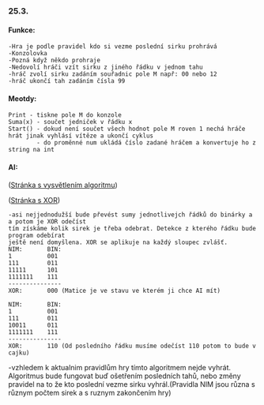 ### 25.3.
#### Funkce:
```
-Hra je podle pravidel kdo si vezme poslední sirku prohrává
-Konzolovka
-Pozná když někdo prohraje
-Nedovolí hráči vzít sirku z jiného řádku v jednom tahu
-hráč zvolí sirku zadáním souřadnic pole M např: 00 nebo 12 
-hráč ukončí tah zadáním čísla 99
```
#### Meotdy:
```
Print - tiskne pole M do konzole
Suma(x) - součet jedniček v řádku x
Start() - dokud není součet všech hodnot pole M roven 1 nechá hráče hrát jinak vyhlásí vítěze a ukončí cyklus
        - do proměnné num ukládá číslo zadané hráčem a konvertuje ho z string na int
```
#### AI:

([Stránka s vysvětlením algoritmu](https://www.algoritmy.net/article/30057/Nim))

([Stránka s XOR](https://zone.ni.com/reference/en-XX/help/375482B-01/multisim/xor4/))
```
-asi nejjednodužší bude převést sumy jednotlivejch řádků do binárky a a potom je XOR odečíst
tím získáme kolik sirek je třeba odebrat. Detekce z kterého řádku bude program odebírat 
ještě není domyšlena. XOR se aplikuje na každý sloupec zvlášť.
NIM:       BIN:
1          001  
111        011
11111      101
1111111    111
---------------
XOR:       000 (Matice je ve stavu ve kterém ji chce AI mít)

NIM:       BIN:
1          001  
111        011
10011      011
1111111    111
---------------
XOR:       110 (Od posledního řádku musíme odečíst 110 potom to bude v cajku)
```
-vzhledem k aktualnim pravidlům hry tímto algoritmem nejde vyhrát. Algoritmus bude fungovat buď ošetřením posledních tahů,
nebo změny pravidel na to že kto poslední vezme sirku vyhrál.(Pravidla NIM jsou různa s různym počtem sirek a s ruznym zakončením hry)
